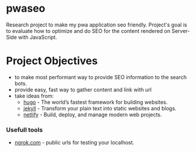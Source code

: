 # pwaseo

Research project to make my pwa application seo friendly. Project's goal is to evaluate how to optimize and do SEO for the content rendered on Server-Side with JavaScript.

# Project Objectives

- to make most performant way to provide SEO information to the search bots.
- provide easy, fast way to gather content and link with url
- take ideas from:
  - [hugo](https://gohugo.io) - The world’s fastest framework for building websites.
  - [jekyll](https://jekyllrb.com) - Transform your plain text into static websites and blogs.
  - [netlify](https://www.netlify.com) - Build, deploy, and manage
    modern web projects.

### Usefull tools

- [ngrok.com](https://ngrok.com/) - public urls for testing your localhost.
